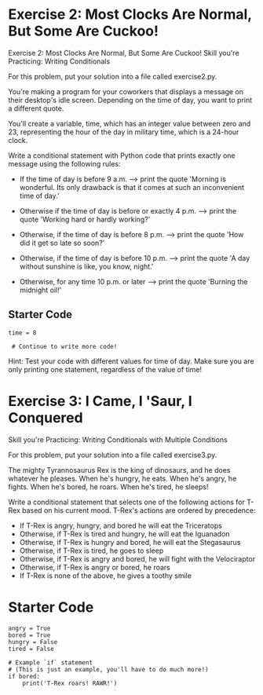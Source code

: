 # Exercise 2: Most Clocks Are Normal, But Some Are Cuckoo!


Exercise 2: Most Clocks Are Normal, But Some Are Cuckoo!
Skill you're Practicing: Writing Conditionals

For this problem, put your solution into a file called exercise2.py.

You're making a program for your coworkers that displays a message on their desktop's idle screen. Depending on the time of day, you want to print a different quote.

You'll create a variable, time, which has an integer value between zero and 23, representing the hour of the day in military time, which is a 24-hour clock.

Write a conditional statement with Python code that prints exactly one message using the following rules:

- If the time of day is before 9 a.m. --> print the quote 'Morning is wonderful. Its only drawback is that it comes at such an inconvenient time of day.'

- Otherwise if the time of day is before or exactly 4 p.m. --> print the quote 'Working hard or hardly working?'

- Otherwise, if the time of day is before 8 p.m. --> print the quote 'How did it get so late so soon?'

- Otherwise, if the time of day is before 10 p.m. --> print the quote 'A day without sunshine is like, you know, night.'

- Otherwise, for any time 10 p.m. or later --> print the quote 'Burning the midnight oil!'

## Starter Code
``` 
time = 8

 # Continue to write more code!
 ```

Hint: Test your code with different values for time of day. Make sure you are only printing one statement, regardless of the value of time!

# Exercise 3: I Came, I 'Saur, I Conquered

Skill you're Practicing: Writing Conditionals with Multiple Conditions

For this problem, put your solution into a file called exercise3.py.

The mighty Tyrannosaurus Rex is the king of dinosaurs, and he does whatever he pleases. When he's hungry, he eats. When he's angry, he fights. When he's bored, he roars. When he's tired, he sleeps!

Write a conditional statement that selects one of the following actions for T-Rex based on his current mood. T-Rex's actions are ordered by precedence:

- If T-Rex is angry, hungry, and bored he will eat the Triceratops
- Otherwise, if T-Rex is tired and hungry, he will eat the Iguanadon
- Otherwise, if T-Rex is hungry and bored, he will eat the Stegasaurus
- Otherwise, if T-Rex is tired, he goes to sleep
- Otherwise, if T-Rex is angry and bored, he will fight with the Velociraptor
- Otherwise, if T-Rex is angry or bored, he roars
- If T-Rex is none of the above, he gives a toothy smile

# Starter Code

```
angry = True
bored = True
hungry = False
tired = False

# Example `if` statement
# (This is just an example, you'll have to do much more!)
if bored:
    print('T-Rex roars! RAWR!')
   ```

